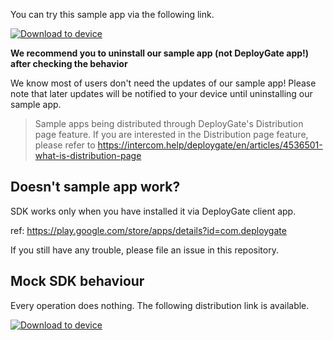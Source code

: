 You can try this sample app via the following link.

[<img src="https://dply.me/o9wh0x/button/small" alt="Download to device">](https://dply.me/o9wh0x#install)

**We recommend you to uninstall our sample app (not DeployGate app!) after checking the behavior**

We know most of users don't need the updates of our sample app! Please note that later updates will be notified to your device until uninstalling our sample app.

> Sample apps being distributed through DeployGate's Distribution page feature. If you are interested in the Distribution page feature, please refer to https://intercom.help/deploygate/en/articles/4536501-what-is-distribution-page

## Doesn't sample app work?

SDK works only when you have installed it via DeployGate client app.

ref: https://play.google.com/store/apps/details?id=com.deploygate

If you still have any trouble, please file an issue in this repository.

## Mock SDK behaviour

Every operation does nothing. The following distribution link is available.

[<img src="https://dply.me/z8u657/button/small" alt="Download to device">](https://dply.me/z8u657#install)
